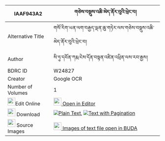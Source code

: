|IAAF943A2|གཅེས་བསྡུས་འཆི་མེད་ནོར་བུའི་ཕྲེང་བ། 
| --- | --- 
|Alternative Title |གསོ་རིག་ཡན་ལག་བརྒྱད་ལྡན་ཆུ་གཏེར་ལས་གཅེས་བསྡུས་འཆི་མེད་ནོར་བུའི་ཕྲེང་བ།
|Author| སི་ཏུ་དབོན་ཀརྨ་ངེས་དོན་བསྟན་འཛིན་འཕྲིན་ལས་རབ་རྒྱས།
|BDRC ID | W24827
|Creator | Google OCR
|Number of Volumes| 1
|<img width="25" src="https://img.icons8.com/color/25/000000/edit-property.png">Edit Online| [<img width="25" src="https://avatars.githubusercontent.com/u/45091458?s=200&v=4"> Open in Editor](http://editor.openpecha.org/IAAF943A2)
|<img width="25" src="https://img.icons8.com/fluent/48/000000/download-2.png"/>  Download | [![](https://img.icons8.com/color/20/000000/txt.png)Plain Text](https://github.com/Openpecha/IAAF943A2/releases/download/v2/chedu_chime_norbu_i_trengwa_plain_IAAF943A2.zip), [![](https://img.icons8.com/color/20/000000/txt.png)Text with Pagination](https://github.com/Openpecha/IAAF943A2/releases/download/v2/chedu_chime_norbu_i_trengwa_pages_IAAF943A2.zip)
|<img width="25" src="https://img.icons8.com/plasticine/100/000000/pictures-folder.png"/>  Source Images | [<img width="25" src="https://library.bdrc.io/icons/BUDA-small.svg"> Images of text file open in BUDA](https://library.bdrc.io/show/bdr:W24827)